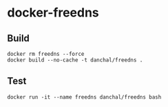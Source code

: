 # docker-freedns

## Build
    docker rm freedns --force
    docker build --no-cache -t danchal/freedns .

## Test
    docker run -it --name freedns danchal/freedns bash
